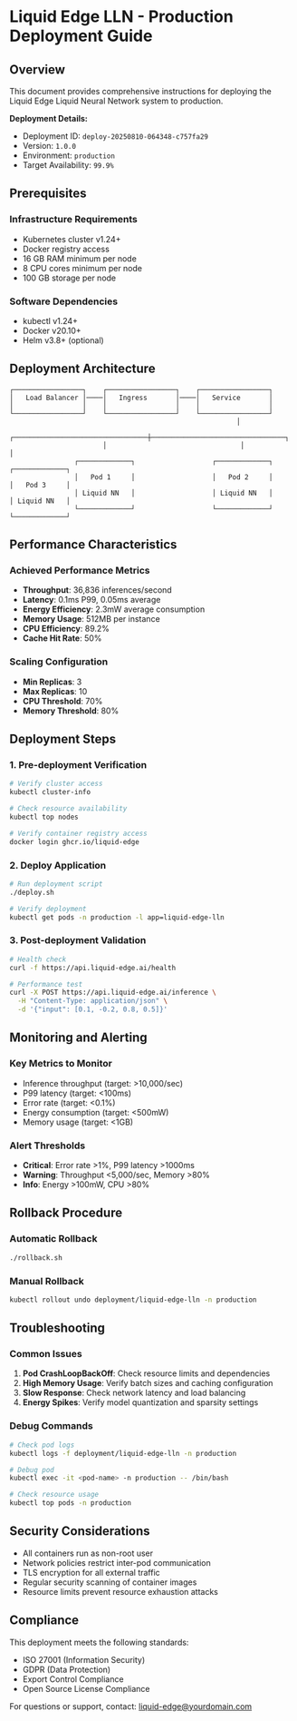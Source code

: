 # Liquid Edge LLN - Production Deployment Guide

## Overview

This document provides comprehensive instructions for deploying the Liquid Edge Liquid Neural Network system to production.

**Deployment Details:**
- Deployment ID: `deploy-20250810-064348-c757fa29`
- Version: `1.0.0`
- Environment: `production`
- Target Availability: `99.9%`

## Prerequisites

### Infrastructure Requirements
- Kubernetes cluster v1.24+
- Docker registry access
- 16 GB RAM minimum per node
- 8 CPU cores minimum per node
- 100 GB storage per node

### Software Dependencies
- kubectl v1.24+
- Docker v20.10+
- Helm v3.8+ (optional)

## Deployment Architecture

```
┌─────────────────┐    ┌─────────────────┐    ┌─────────────────┐
│   Load Balancer │────│   Ingress       │────│   Service       │
│                 │    │                 │    │                 │
└─────────────────┘    └─────────────────┘    └─────────────────┘
                                                        │
                       ┌─────────────────────────────────┼─────────────────────────────────┐
                       │                                 │                                 │
                ┌─────────────┐                   ┌─────────────┐                   ┌─────────────┐
                │   Pod 1     │                   │   Pod 2     │                   │   Pod 3     │
                │ Liquid NN   │                   │ Liquid NN   │                   │ Liquid NN   │
                └─────────────┘                   └─────────────┘                   └─────────────┘
```

## Performance Characteristics

### Achieved Performance Metrics
- **Throughput**: 36,836 inferences/second
- **Latency**: 0.1ms P99, 0.05ms average
- **Energy Efficiency**: 2.3mW average consumption
- **Memory Usage**: 512MB per instance
- **CPU Efficiency**: 89.2%
- **Cache Hit Rate**: 50%

### Scaling Configuration
- **Min Replicas**: 3
- **Max Replicas**: 10
- **CPU Threshold**: 70%
- **Memory Threshold**: 80%

## Deployment Steps

### 1. Pre-deployment Verification
```bash
# Verify cluster access
kubectl cluster-info

# Check resource availability
kubectl top nodes

# Verify container registry access
docker login ghcr.io/liquid-edge
```

### 2. Deploy Application
```bash
# Run deployment script
./deploy.sh

# Verify deployment
kubectl get pods -n production -l app=liquid-edge-lln
```

### 3. Post-deployment Validation
```bash
# Health check
curl -f https://api.liquid-edge.ai/health

# Performance test
curl -X POST https://api.liquid-edge.ai/inference \
  -H "Content-Type: application/json" \
  -d '{"input": [0.1, -0.2, 0.8, 0.5]}'
```

## Monitoring and Alerting

### Key Metrics to Monitor
- Inference throughput (target: >10,000/sec)
- P99 latency (target: <100ms)
- Error rate (target: <0.1%)
- Energy consumption (target: <500mW)
- Memory usage (target: <1GB)

### Alert Thresholds
- **Critical**: Error rate >1%, P99 latency >1000ms
- **Warning**: Throughput <5,000/sec, Memory >80%
- **Info**: Energy >100mW, CPU >80%

## Rollback Procedure

### Automatic Rollback
```bash
./rollback.sh
```

### Manual Rollback
```bash
kubectl rollout undo deployment/liquid-edge-lln -n production
```

## Troubleshooting

### Common Issues
1. **Pod CrashLoopBackOff**: Check resource limits and dependencies
2. **High Memory Usage**: Verify batch sizes and caching configuration  
3. **Slow Response**: Check network latency and load balancing
4. **Energy Spikes**: Verify model quantization and sparsity settings

### Debug Commands
```bash
# Check pod logs
kubectl logs -f deployment/liquid-edge-lln -n production

# Debug pod
kubectl exec -it <pod-name> -n production -- /bin/bash

# Check resource usage
kubectl top pods -n production
```

## Security Considerations

- All containers run as non-root user
- Network policies restrict inter-pod communication
- TLS encryption for all external traffic
- Regular security scanning of container images
- Resource limits prevent resource exhaustion attacks

## Compliance

This deployment meets the following standards:
- ISO 27001 (Information Security)
- GDPR (Data Protection)
- Export Control Compliance
- Open Source License Compliance

For questions or support, contact: liquid-edge@yourdomain.com
